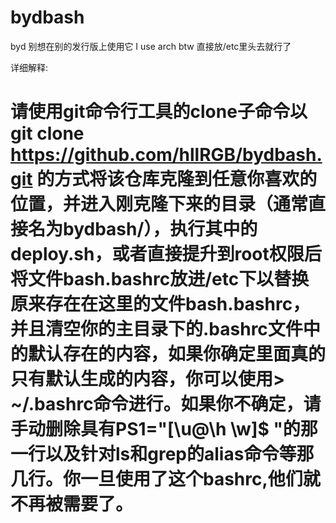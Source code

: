 # bydbash
byd
别想在别的发行版上使用它 I use arch btw
直接放/etc里头去就行了

详细解释:
# 请使用git命令行工具的clone子命令以git clone https://github.com/hllRGB/bydbash.git 的方式将该仓库克隆到任意你喜欢的位置，并进入刚克隆下来的目录（通常直接名为bydbash/），执行其中的deploy.sh，或者直接提升到root权限后将文件bash.bashrc放进/etc下以替换原来存在在这里的文件bash.bashrc，并且清空你的主目录下的.bashrc文件中的默认存在的内容，如果你确定里面真的只有默认生成的内容，你可以使用> ~/.bashrc命令进行。如果你不确定，请手动删除具有PS1="[\u@\h \w]\$ "的那一行以及针对ls和grep的alias命令等那几行。你一旦使用了这个bashrc,他们就不再被需要了。
